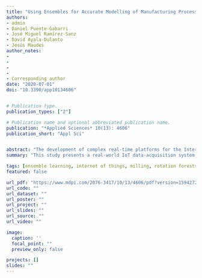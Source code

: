 ```yaml
---
title: "Using Ensembles for Accurate Modelling of Manufacturing Processes in an IoT Data-Acquisition Solution"
authors:
- admin
- Daniel Puente-Gabarri
- José Miguel Ramírez-Sanz
- David Ayala-Dulanto
- Jesús Maudes
author_notes:
-
-
-
-
- Corresponding author
date: "2020-07-01"
doi: "10.3390/app10134606"


# Publication type.
publication_types: ["2"]

# Publication name and optional abbreviated publication name.
publication: "*Applied Sciences* 10(13): 4606"
publication_short: "Appl Sci"


abstract: "The development of complex real-time platforms for the Internet of Things (IoT) opens up a promising future for the diagnosis and the optimization of machining processes. Many issues have still to be solved before IoT platforms can be profitable for small workshops with very flexible workloads and workflows. The main obstacles refer to sensor implementation, IoT architecture, and data processing, and analysis. In this research, the use of different machine-learning techniques is proposed, for the extraction of different information from an IoT platform connected to a machining center, working under real industrial conditions in a workshop. The aim is to evaluate which algorithmic technique might be the best to build accurate prediction models for one of the main demands of workshops: the optimization of machining processes. This evaluation, completed under real industrial conditions, includes very limited information on the machining workload of the machining center and unbalanced datasets. The strategy is validated for the classification of the state of a machining center, its working mode, and the prediction of the thermal evolution of the main machine-tool motors: the axis motors and the milling head motor. The results show the superiority of the ensembles for both classification problems under analysis and all four regression problems. In particular, Rotation Forest-based ensembles turned out to have the best performance in the experiments for all the metrics under study. The models are accurate enough to provide useful conclusions applicable to current industrial practice, such as improvements in machine programming to avoid cutting conditions that might greatly reduce tool lifetime and damage machine components."
summary: "This study presents a real-world IoT data-acquisition system connected to a machining center and evaluates various machine learning algorithms—particularly ensemble methods—for predicting machine states and motor temperatures under industrial conditions. The results show that ensemble techniques, especially Rotation Forests, outperform other methods in both classification and regression tasks, offering a robust and low-cost solution for extracting actionable insights from unbalanced and noisy manufacturing data."

tags: [ensemble learning, internet of things, milling, rotation forests, unbalanced datasets]
featured: false

url_pdf: "https://www.mdpi.com/2076-3417/10/13/4606/pdf?version=1594272786"
url_code: ""
url_dataset: ""
url_poster: ""
url_project: ""
url_slides: ""
url_source: ""
url_video: ""

image:
  caption: ''
  focal_point: ""
  preview_only: false

projects: []
slides: ""
---
```

